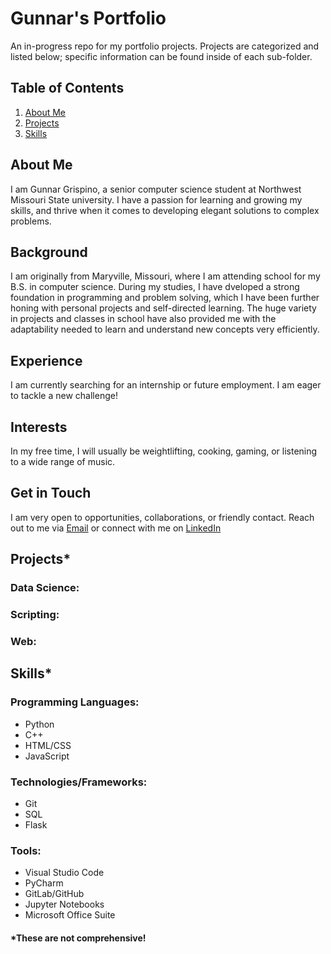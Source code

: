 # Gunnar's Portfolio
An in-progress repo for my portfolio projects. Projects are categorized and listed below; specific information can be found inside of each sub-folder.

## Table of Contents

1. [About Me](#about-me)
2. [Projects](#projects)
3. [Skills](#skills)

## About Me

I am Gunnar Grispino, a senior computer science student at Northwest Missouri State university. I have a passion for learning and growing my skills, and thrive when it comes to developing elegant solutions to complex problems.

## Background

I am originally from Maryville, Missouri, where I am attending school for my B.S. in computer science. During my studies, I have dveloped a strong foundation in programming and problem solving, which I have been further honing with personal projects and self-directed learning. The huge variety in projects and classes in school have also provided me with the adaptability needed to learn and understand new concepts very efficiently.

## Experience

I am currently searching for an internship or future employment. I am eager to tackle a new challenge!

## Interests

In my free time, I will usually be weightlifting, cooking, gaming, or listening to a wide range of music.

## Get in Touch

I am very open to opportunities, collaborations, or friendly contact. Reach out to me via [Email](mailto:grispinogunnar@gmail.com) or connect with me on [LinkedIn](https://www.linkedin.com/in/grispinogunnar)

## Projects*

### Data Science:

### Scripting:

### Web:

## Skills*

### Programming Languages:
* Python
* C++
* HTML/CSS
* JavaScript

### Technologies/Frameworks:
* Git
* SQL
* Flask

### Tools:
* Visual Studio Code
* PyCharm
* GitLab/GitHub
* Jupyter Notebooks
* Microsoft Office Suite
  
#### *These are not comprehensive!
